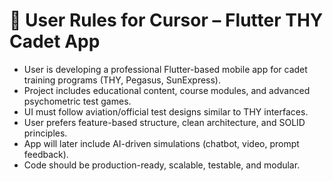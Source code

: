 # 👤 User Rules for Cursor – Flutter THY Cadet App

- User is developing a professional Flutter-based mobile app for cadet training programs (THY, Pegasus, SunExpress).
- Project includes educational content, course modules, and advanced psychometric test games.
- UI must follow aviation/official test designs similar to THY interfaces.
- User prefers feature-based structure, clean architecture, and SOLID principles.
- App will later include AI-driven simulations (chatbot, video, prompt feedback).
- Code should be production-ready, scalable, testable, and modular.